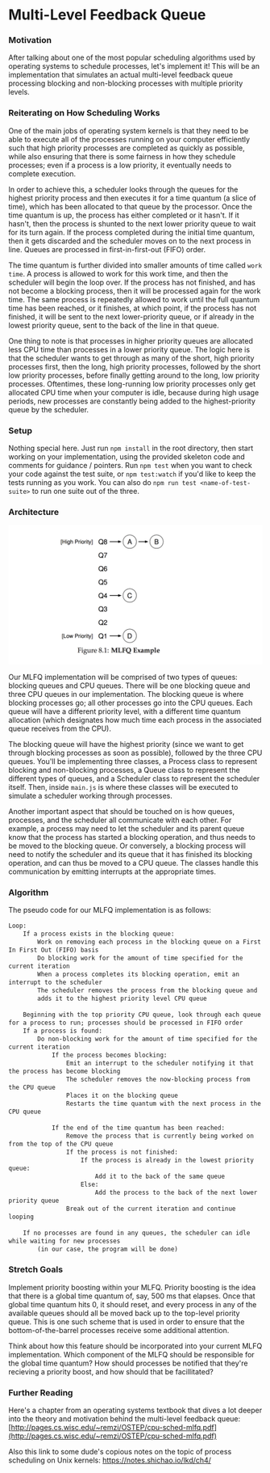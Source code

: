 # Multi-Level Feedback Queue

### Motivation

After talking about one of the most popular scheduling algorithms used by operating systems to schedule processes,
let's implement it! This will be an implementation that simulates an actual multi-level feedback queue processing
blocking and non-blocking processes with multiple priority levels.

### Reiterating on How Scheduling Works

One of the main jobs of operating system kernels is that they need to be able to execute all of the processes
running on your computer efficiently such that high priority processes are completed as quickly as possible,
while also ensuring that there is some fairness in how they schedule processes; even if a process is a low
priority, it eventually needs to complete execution.

In order to achieve this, a scheduler looks through the queues for the highest priority process and then executes
it for a time quantum (a slice of time), which has been allocated to that queue by the processor. Once the time
quantum is up, the process has either completed or it hasn't. If it hasn't, then the process is shunted to the
next lower priority queue to wait for its turn again. If the process completed during the initial time quantum,
then it gets discarded and the scheduler moves on to the next process in line. Queues are processed in
first-in-first-out (FIFO) order.

The time quantum is further divided into smaller amounts of time called `work time`. A process is allowed to work
for this work time, and then the scheduler will begin the loop over. If the process has not finished, and has not
become a blocking process, then it will be processed again for the work time. The same process is repeatedly
allowed to work until the full quantum time has been reached, or it finishes, at which point, if the process has
not finished, it will be sent to the next lower-priority queue, or if already in the lowest priority queue, sent
to the back of the line in that queue.

One thing to note is that processes in higher priority queues are allocated less CPU time than processes in a
lower priority queue. The logic here is that the scheduler wants to get through as many of the short, high
priority processes first, then the long, high priority processes, followed by the short low priority processes,
before finally getting around to the long, low priority processes. Oftentimes, these long-running low priority
processes only get allocated CPU time when your computer is idle, because during high usage periods, new processes
are constantly being added to the highest-priority queue by the scheduler.

### Setup

Nothing special here. Just run `npm install` in the root directory, then start working on your implementation,
using the provided skeleton code and comments for guidance / pointers. Run `npm test` when you want to check
your code against the test suite, or `npm test:watch` if you'd like to keep the tests running as you work. You
can also do `npm run test <name-of-test-suite>` to run one suite out of the three.

### Architecture

![alt text](./assets/mlfq_diagram.png)

Our MLFQ implementation will be comprised of two types of queues: blocking queues and CPU queues. There will be
one blocking queue and three CPU queues in our implementation. The blocking queue is where blocking processes go;
all other processes go into the CPU queues. Each queue will have a different priority level, with a different time
quantum allocation (which designates how much time each process in the associated queue receives from the CPU).

The blocking queue will have the highest priority (since we want to get through blocking processes as soon as
possible), followed by the three CPU queues. You'll be implementing three classes, a Process class to represent
blocking and non-blocking processes, a Queue class to represent the different types of queues, and a Scheduler
class to represent the scheduler itself. Then, inside `main.js` is where these classes will be executed to
simulate a scheduler working through processes.

Another important aspect that should be touched on is how queues, processes, and the scheduler all communicate
with each other. For example, a process may need to let the scheduler and its parent queue know that the process
has started a blocking operation, and thus needs to be moved to the blocking queue. Or conversely, a blocking
process will need to notify the scheduler and its queue that it has finished its blocking operation, and can thus
be moved to a CPU queue. The classes handle this communication by emitting interrupts at the appropriate times.

### Algorithm

The pseudo code for our MLFQ implementation is as follows:

```
Loop:
    If a process exists in the blocking queue:
        Work on removing each process in the blocking queue on a First In First Out (FIFO) basis
        Do blocking work for the amount of time specified for the current iteration
        When a process completes its blocking operation, emit an interrupt to the scheduler
        The scheduler removes the process from the blocking queue and
        adds it to the highest priority level CPU queue

    Beginning with the top priority CPU queue, look through each queue for a process to run; processes should be processed in FIFO order
    If a process is found:
        Do non-blocking work for the amount of time specified for the current iteration
            If the process becomes blocking:
                Emit an interrupt to the scheduler notifying it that the process has become blocking
                The scheduler removes the now-blocking process from the CPU queue
                Places it on the blocking queue
                Restarts the time quantum with the next process in the CPU queue

            If the end of the time quantum has been reached:
                Remove the process that is currently being worked on from the top of the CPU queue
                If the process is not finished:
                    If the process is already in the lowest priority queue:
                        Add it to the back of the same queue
                    Else:
                        Add the process to the back of the next lower priority queue
                Break out of the current iteration and continue looping

    If no processes are found in any queues, the scheduler can idle while waiting for new processes
        (in our case, the program will be done)
```

### Stretch Goals

Implement priority boosting within your MLFQ. Priority boosting is the idea that there is a global time quantum of,
say, 500 ms that elapses. Once that global time quantum hits 0, it should reset, and every process in any of the
available queues should all be moved back up to the top-level priority queue. This is one such scheme that is
used in order to ensure that the bottom-of-the-barrel processes receive some additional attention.

Think about how this feature should be incorporated into your current MLFQ implementation. Which component of the
MLFQ should be responsible for the global time quantum? How should processes be notified that they're recieving
a priority boost, and how should that be facillitated?

### Further Reading

Here's a chapter from an operating systems textbook that dives a lot deeper into the theory and motivation behind
the multi-level feedback queue:
[http://pages.cs.wisc.edu/~remzi/OSTEP/cpu-sched-mlfq.pdf](http://pages.cs.wisc.edu/~remzi/OSTEP/cpu-sched-mlfq.pdf)

Also this link to some dude's copious notes on the topic of process scheduling on Unix kernels: https://notes.shichao.io/lkd/ch4/
